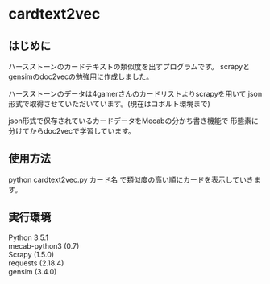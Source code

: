 # cardtext2vec
## はじめに
ハースストーンのカードテキストの類似度を出すプログラムです。 
scrapyとgensimのdoc2vecの勉強用に作成しました。

ハースストーンのデータは4gamerさんのカードリストよりscrapyを用いて
json形式で取得させていただいています。(現在はコボルト環境まで)

json形式で保存されているカードデータをMecabの分かち書き機能で
形態素に分けてからdoc2vecで学習しています。

## 使用方法
python cardtext2vec.py カード名
で類似度の高い順にカードを表示していきます。

## 実行環境  
Python 3.5.1  
mecab-python3 (0.7)  
Scrapy (1.5.0)  
requests (2.18.4)  
gensim (3.4.0)  
